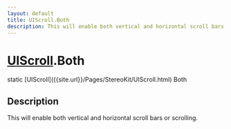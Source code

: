 ```yaml
---
layout: default
title: UIScroll.Both
description: This will enable both vertical and horizontal scroll bars or scrolling.
---
```

# [UIScroll]({{site.url}}/Pages/StereoKit/UIScroll.html).Both

<div class='signature' markdown='1'>
static [UIScroll]({{site.url}}/Pages/StereoKit/UIScroll.html) Both
</div>

## Description
This will enable both vertical and horizontal scroll bars
or scrolling.

